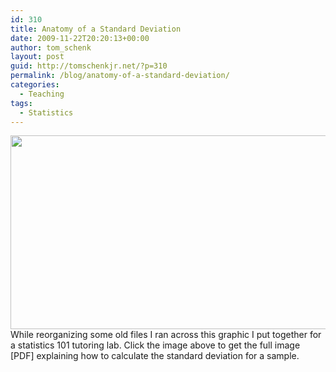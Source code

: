 ```yaml
---
id: 310
title: Anatomy of a Standard Deviation
date: 2009-11-22T20:20:13+00:00
author: tom_schenk
layout: post
guid: http://tomschenkjr.net/?p=310
permalink: /blog/anatomy-of-a-standard-deviation/
categories:
  - Teaching
tags:
  - Statistics
---
```

<a href="http://tomschenkjr.net/wordpress/wp-content/uploads/2009/11/anatomystddev.pdf"><img class="aligncenter size-full wp-image-309" title="AnatomyStdDevPreview" src="http://tomschenkjr.net/wordpress/wp-content/uploads/2009/11/anatomystddevpreview.png" alt="" width="563" height="310" /></a>While reorganizing some old files I ran across this graphic I put together for a statistics 101 tutoring lab. Click the image above to get the full image [PDF] explaining how to calculate the standard deviation for a sample.